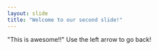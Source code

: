 ```yaml
---
layout: slide
title: "Welcome to our second slide!"
---
```

"This is awesome!!" 
Use the left arrow to go back!
